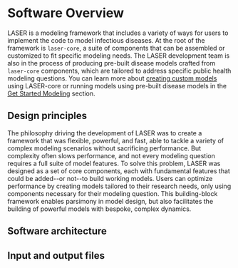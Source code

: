 # Software Overview

LASER is a modeling framework that includes a variety of ways for users to implement the code to model infectious diseases. At the root of the framework is `laser-core`, a suite of components that can be assembled or customized to fit specific modeling needs. The LASER development team is also in the process of producing pre-built disease models crafted from `laser-core` components, which are tailored to address specific public health modeling questions. You can learn more about [creating custom models](../get-started/custom.md) using LASER-core or running models using pre-built disease models in the [Get Started Modeling](../get-started/index.md) section.


## Design principles

<!-- Can include relevant software principles, or design choices. Included topics should be things that are unique to laser, such that modelers would need to know what this is in order to utilize laser properly (i.e. don't include general modeling principles, assume that the user already knows those). This can also include the high-level features of LASER, what makes it special. -->

The philosophy driving the development of LASER was to create a framework that was flexible, powerful, and fast, able to tackle a variety of complex modeling scenarios without sacrificing performance. But complexity often slows performance, and not every modeling question requires a full suite of model features. To solve this problem, LASER was designed as a set of core components, each with fundamental features that could be added--or not--to build working models. Users can optimize performance by creating models tailored to their research needs, only using components necessary for their modeling question. This building-block framework enables parsimony in model design, but also facilitates the building of powerful models with bespoke, complex dynamics.

## Software architecture

<!-- Framework of how laser works: insert diagram! -->
<!-- should also include explanations of what core is vs generic or other disease models -->


## Input and output files

<!-- All info on the input files and output files. If there are built-in reports, include those. Any type of data requirements should also be included here. Even if it's just that data needs to have a specific structure, include that here.

Even if there are no "required" files, there still needs to be guidelines on formats, basic information needs, example files, etc. Better to provide some guidelines and let users know they're flexible than to say "anything goes" with out any starting point -->
